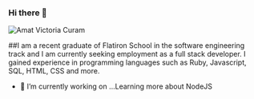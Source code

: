 ### Hi there 👋

![Amat Victoria Curam](https://i.ibb.co/09WyKTs/AMC.jpg)

##I am a recent graduate of Flatiron School in the software engineering track and I am currently seeking employment as a full stack developer. I gained experience in programming languages such as Ruby, Javascript, SQL, HTML, CSS and more.

- 🔭 I’m currently working on ...Learning more about NodeJS

<!--
**sedx876/sedx876** is a ✨ _special_ ✨ repository because its `README.md` (this file) appears on your GitHub profile.

Here are some ideas to get you started:

- 🔭 I’m currently working on ...
- 🌱 I’m currently learning ...
- 👯 I’m looking to collaborate on ...
- 🤔 I’m looking for help with ...
- 💬 Ask me about ...
- 📫 How to reach me: ...
- 😄 Pronouns: ...
- ⚡ Fun fact: ...
-->
